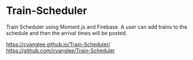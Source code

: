 # Train-Scheduler
Train Scheduler using Moment.js and Firebase.  A user can add trains to the schedule and then the arrival times will be posted.

https://cvanglee.github.io/Train-Scheduler/
 https://github.com/cvanglee/Train-Scheduler
